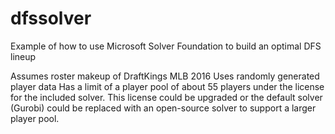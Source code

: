 # dfssolver
Example of how to use Microsoft Solver Foundation to build an optimal DFS lineup

Assumes roster makeup of DraftKings MLB 2016
Uses randomly generated player data
Has a limit of a player pool of about 55 players under the license for the included solver. 
This license could be upgraded or the default solver (Gurobi) could be replaced with an open-source solver to support a larger player pool.

